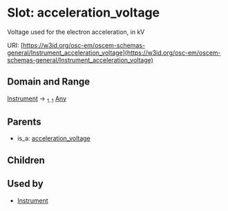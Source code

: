 
# Slot: acceleration_voltage

Voltage used for the electron acceleration, in kV

URI: [https://w3id.org/osc-em/oscem-schemas-general/Instrument_acceleration_voltage](https://w3id.org/osc-em/oscem-schemas-general/Instrument_acceleration_voltage)


## Domain and Range

[Instrument](Instrument.md) &#8594;  <sub>1..1</sub> [Any](Any.md)

## Parents

 *  is_a: [acceleration_voltage](acceleration_voltage.md)

## Children


## Used by

 * [Instrument](Instrument.md)
